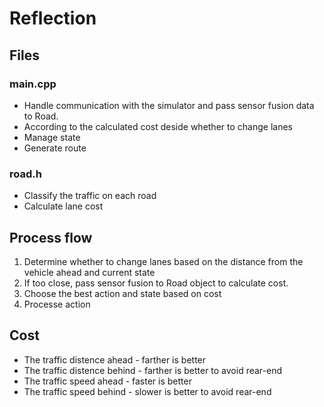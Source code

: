 # Reflection

## Files

### main.cpp

+ Handle communication with the simulator and pass sensor fusion data to Road.
+ According to the calculated cost deside whether to change lanes
+ Manage state
+ Generate route

### road.h

+ Classify the traffic on each road
+ Calculate lane cost

## Process flow

1. Determine whether to change lanes based on the distance from the vehicle ahead and current state
2. If too close, pass sensor fusion to Road object to calculate cost.
3. Choose the best action and state based on cost
4. Processe action

## Cost

+ The traffic distence ahead - farther is better
+ The traffic distence behind - farther is better to avoid rear-end
+ The traffic speed ahead - faster is better
+ The traffic speed behind - slower is better to avoid rear-end